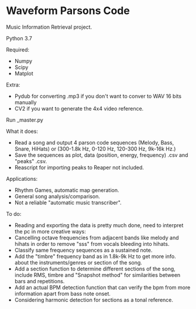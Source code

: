 # Waveform Parsons Code
Music Information Retrieval project.

Python 3.7

Required:
- Numpy
- Scipy
- Matplot

Extra:
- Pydub for converting .mp3 if you don't want to conver to WAV 16 bits manually
- CV2 if you want to generate the 4x4 video reference.

Run _master.py

What it does:

- Read a song and output 4 parson code sequences (Melody, Bass, Snare, HiHats) or (300-1.8k Hz, 0-120 Hz, 120-300 Hz, 9k-16k Hz.)
- Save the sequences as plot, data (position, energy, frequency) .csv and "peaks" .csv.
- Reascript for importing peaks to Reaper not included.

Applications:

- Rhythm Games, automatic map generation.
- General song analysis/comparison.
- Not a reliable "automatic music transcriber".

To do:

- Reading and exporting the data is pretty much done, need to interpret the pc in more creative ways:
 - Cancelling octave frequencies from adjacent bands like melody and hihats in order to remove "sss" from vocals bleeding into hihats.
 - Classify same frequency sequences as a sustained note.
- Add the "timbre" frequency band as in 1.8k-9k Hz to get more info. about the instruments/genres or section of the song.
- Add a section function to determine different sections of the song, include RMS, timbre and "Snapshot method" for similarities between bars and repetitions.
- Add an actual BPM detection function that can verify the bpm from more information apart from bass note onset.
- Considering harmonic detection for sections as a tonal reference.
